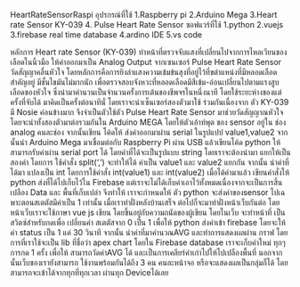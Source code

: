 HeartRateSensorRaspi
อุปรกรณ์ที่ใช้ 
1.Raspberry pi
2.Arduino Mega
3.Heart rate Sensor KY-039
4. Pulse Heart Rate Sensor
ซอฟแวร์ที่ใช้
1.python
2.vuejs
3.firebase real time database
4.ardino IDE
5.vs code

หลักการ 
Heart rate Sensor (KY-039)  ทำหน้าที่ตรวจจับแสงที่เปลี่ยนไปจากการไหลเวียนของเลือดในนิ้วมือ ให้ค่าออกมาเป็น Analog Output จากเซนเซอร์
Pulse Heart Rate Sensor วัดสัญญาคลื่นหัวใจ โดยหลักการคือการยิงลำแสงความเข้มข้นสุงที่อยู่ไว้ที่ขตำแหน่งที่มีหลอดเลือดสำคัญอยู่ มีชั้นไขมันไม่มากนัก เพื่อตรวจสอบจังหวะที่หลอดเลือดมีสีเข้ม-อ่อนเปลี่ยนไปตามแรงสูบเลือดของหัวใจ ซึ่งนำมาคำนวนเป็นจำนวนครั้งการเต้นของชีพจรในหนึ่งนาที โดยใช้ระยะห่างของแต่ครั้งที่จับได้ มาคิดเป็นครั้งต่อนาทีนั่
โดยเราจะนำเซ็นเซอร์สองตัวมาใช้ ร่วมกันเนื่องจาก ตัว KY-039 มี Nosie ค่อนข้างมาก จึงจำเป็นตัวใช้ตัว Pulse Heart Rate Sensor มาช่วยวัดสัญญาณหัวใจ โดยจะนำทั้งสองตัวมาต่อรวมกันใน Arduino MEGA  โดยให้ตัวเอ้าท์พุต ของ sensor อยู่ใน ช่อง analog คนละช่อง จากนั้นเขียน โค้ดให้ ส่งค่าออกมาผ่าน serial ในรูปแปป value1,value2
	จากนั้นนำ Arduino Mega มาเชื่อมต่อกับ Raspberry Pi ผ่าน USB แล้วเขียนโค้ด python ให้สามารถรับค่าผ่าน serial port ได้ โดยค่าที่ได้จะเป็นรูปแบบ string โดยเราจะต้องนำมา แยกให้เป็นสองค่า โดยการ ใช้คำสั่ง split(‘,’) จะทำให้ได้ ค่าเป็น value1 และ value2 แยกกัน จากนั้น นำค่าที่ได้มา แปลงเป็น int โดยการใช้คำสั่ง int(value1) และ int(value2) เมื่อได้ค่ามาแล้ว เขียนคำสั่งให้ python ส่งที่ได้ไปเก็บไว้ใน Firebase แต่เราจะไม่ได้เก็บค่าเอาไว้ทั้งหมดเนื่องจากจะเป็นการสิ้นเปลือง Data และ พื้นที่เก็บเปล่า จึงทำให้ เราจะกำหนดให้ ตัว python จะส่งค่าของsensor ไปเฉพาะตอนสเตตัสมีค่าเป็น 1 เท่านั้น เมื่อเราทำฝั่งหลังบ้านเสร็จ ต่อไปก็จะมาทำฝั่งหน้าเว็บกันต่อ โดยหน้าเว็บเราจะใช้ภาษา vue js เขียน โดยขึ้นอยู่กับความถนัดของผู้เขียน โดยในเว็บ จะทำหน้าที่ เป็นสวิตซ์สำหรับกดเพื่อ เปลี่ยนค่า สเตตัสจาก 0 เป็น 1 เพื่อให้ python ส่งค่าเข้า firebase โดยจะให้ค่า status เป็น 1 แค่ 30 วินาที จากนั้น นำค่าที่มาคำนวณAVG และทำการแสดงผลผ่าน กราฟ โดย การที่เราใช้จะเป็น lib ที่ชื่อว่า apex chart โดยใน Firebase database เราจะเก็บค่าใหม่ ทุกๆการกด 1 ครั้ง เพื่อให้ สามารถวัดค่าAVG ได้ และเป็นการเคลียร์ค่าเก่าไปให้ไปเปลืองพื้นที่ นอกจากนั้นเว็บของเรายังสามารถ ใช้งานพร้อมกันได้ถึง 3 คน คนละหน้าจอ หรือจะแสดงผลเป็นกลุ่มก็ได้ โดยสามารถจะเข้าได้จากทุกที่ทุกเวลา ผ่านทุก Deviceได้เลย
